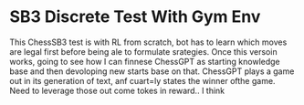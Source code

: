 # SB3 Discrete Test With Gym Env

This ChessSB3 test is with RL from scratch, bot has to learn which moves are legal first before being ale to formulate srategies. Once this versoin works, going to see how I can finnese ChessGPT as starting knowledge base and then devoloping new starts base on that. ChessGPT plays a game out in its generation of text, anf cuart=ly states the winner ofthe game. Need to leverage those out come tokes in reward.. I think 